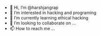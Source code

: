 - 👋 Hi, I’m @harshjangrap
- 👀 I’m interested in hacking and programing
- 🌱 I’m currently learning ethical hacking
- 💞️ I’m looking to collaborate on ...
- 📫 How to reach me ...

<!---
harshjangrap/harshjangrap is a ✨ special ✨ repository because its `README.md` (this file) appears on your GitHub profile.
You can click the Preview link to take a look at your changes.
--->
